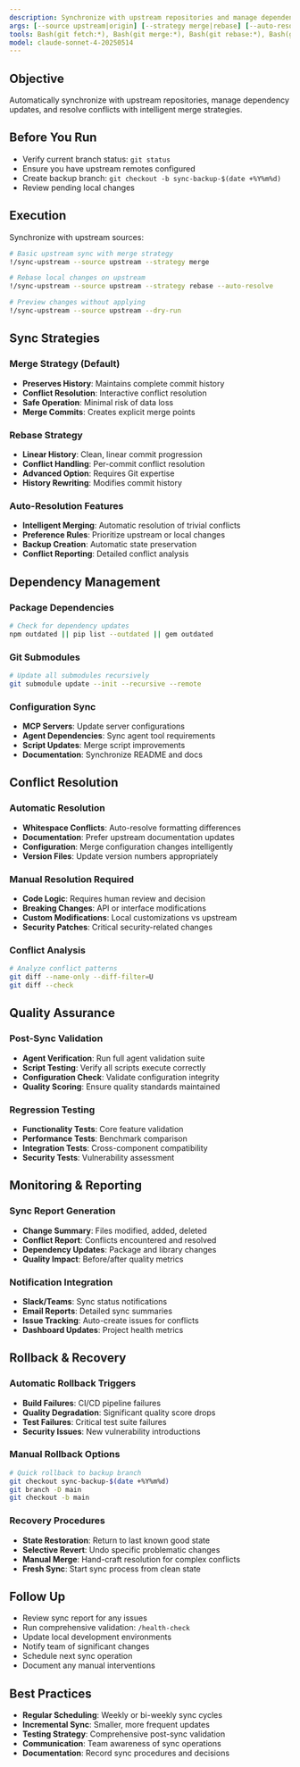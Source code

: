 ```yaml
---
description: Synchronize with upstream repositories and manage dependency updates
args: [--source upstream|origin] [--strategy merge|rebase] [--auto-resolve] [--dry-run]
tools: Bash(git fetch:*), Bash(git merge:*), Bash(git rebase:*), Bash(git status:*), Grep, Read
model: claude-sonnet-4-20250514
---
```


## Objective
Automatically synchronize with upstream repositories, manage dependency updates, and resolve conflicts with intelligent merge strategies.

## Before You Run
- Verify current branch status: `git status`
- Ensure you have upstream remotes configured
- Create backup branch: `git checkout -b sync-backup-$(date +%Y%m%d)`
- Review pending local changes

## Execution
Synchronize with upstream sources:

```bash
# Basic upstream sync with merge strategy
!/sync-upstream --source upstream --strategy merge

# Rebase local changes on upstream
!/sync-upstream --source upstream --strategy rebase --auto-resolve

# Preview changes without applying
!/sync-upstream --source upstream --dry-run
```

## Sync Strategies

### Merge Strategy (Default)
- **Preserves History**: Maintains complete commit history
- **Conflict Resolution**: Interactive conflict resolution
- **Safe Operation**: Minimal risk of data loss
- **Merge Commits**: Creates explicit merge points

### Rebase Strategy
- **Linear History**: Clean, linear commit progression
- **Conflict Handling**: Per-commit conflict resolution
- **Advanced Option**: Requires Git expertise
- **History Rewriting**: Modifies commit history

### Auto-Resolution Features
- **Intelligent Merging**: Automatic resolution of trivial conflicts
- **Preference Rules**: Prioritize upstream or local changes
- **Backup Creation**: Automatic state preservation
- **Conflict Reporting**: Detailed conflict analysis

## Dependency Management

### Package Dependencies
```bash
# Check for dependency updates
npm outdated || pip list --outdated || gem outdated
```

### Git Submodules
```bash
# Update all submodules recursively
git submodule update --init --recursive --remote
```

### Configuration Sync
- **MCP Servers**: Update server configurations
- **Agent Dependencies**: Sync agent tool requirements
- **Script Updates**: Merge script improvements
- **Documentation**: Synchronize README and docs

## Conflict Resolution

### Automatic Resolution
- **Whitespace Conflicts**: Auto-resolve formatting differences
- **Documentation**: Prefer upstream documentation updates
- **Configuration**: Merge configuration changes intelligently
- **Version Files**: Update version numbers appropriately

### Manual Resolution Required
- **Code Logic**: Requires human review and decision
- **Breaking Changes**: API or interface modifications
- **Custom Modifications**: Local customizations vs upstream
- **Security Patches**: Critical security-related changes

### Conflict Analysis
```bash
# Analyze conflict patterns
git diff --name-only --diff-filter=U
git diff --check
```

## Quality Assurance

### Post-Sync Validation
- **Agent Verification**: Run full agent validation suite
- **Script Testing**: Verify all scripts execute correctly
- **Configuration Check**: Validate configuration integrity
- **Quality Scoring**: Ensure quality standards maintained

### Regression Testing
- **Functionality Tests**: Core feature validation
- **Performance Tests**: Benchmark comparison
- **Integration Tests**: Cross-component compatibility
- **Security Tests**: Vulnerability assessment

## Monitoring & Reporting

### Sync Report Generation
- **Change Summary**: Files modified, added, deleted
- **Conflict Report**: Conflicts encountered and resolved
- **Dependency Updates**: Package and library changes
- **Quality Impact**: Before/after quality metrics

### Notification Integration
- **Slack/Teams**: Sync status notifications
- **Email Reports**: Detailed sync summaries
- **Issue Tracking**: Auto-create issues for conflicts
- **Dashboard Updates**: Project health metrics

## Rollback & Recovery

### Automatic Rollback Triggers
- **Build Failures**: CI/CD pipeline failures
- **Quality Degradation**: Significant quality score drops
- **Test Failures**: Critical test suite failures
- **Security Issues**: New vulnerability introductions

### Manual Rollback Options
```bash
# Quick rollback to backup branch
git checkout sync-backup-$(date +%Y%m%d)
git branch -D main
git checkout -b main
```

### Recovery Procedures
- **State Restoration**: Return to last known good state
- **Selective Revert**: Undo specific problematic changes
- **Manual Merge**: Hand-craft resolution for complex conflicts
- **Fresh Sync**: Start sync process from clean state

## Follow Up
- Review sync report for any issues
- Run comprehensive validation: `/health-check`
- Update local development environments
- Notify team of significant changes
- Schedule next sync operation
- Document any manual interventions

## Best Practices
- **Regular Scheduling**: Weekly or bi-weekly sync cycles
- **Incremental Sync**: Smaller, more frequent updates
- **Testing Strategy**: Comprehensive post-sync validation
- **Communication**: Team awareness of sync operations
- **Documentation**: Record sync procedures and decisions
